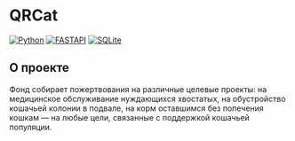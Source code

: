 
# QRCat
[![Python](https://img.shields.io/badge/Python-3776AB?style=for-the-badge&logo=python&logoColor=white)](https://www.python.org/)
[![FASTAPI](https://img.shields.io/badge/Fastapi-37762B?style=for-the-badge&logo=fastapi&logoColor=white)](https://fastapi.tiangolo.com/)
[![SQLite](https://img.shields.io/badge/SQLite-3771AB?style=for-the-badge&logo=sqlite&logoColor=white)](https://www.sqlite.org/index.html)
## О проекте
Фонд собирает пожертвования на различные целевые проекты: на медицинское обслуживание нуждающихся хвостатых, на обустройство кошачьей колонии в подвале, на корм оставшимся без попечения кошкам — на любые цели, связанные с поддержкой кошачьей популяции.
